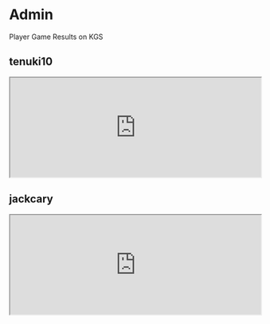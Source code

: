 # Admin

Player Game Results on KGS

## tenuki10
<iframe src="https://www.gokgs.com/gameArchives.jsp?user=tenuki10" height="200" width="100%"></iframe>

## jackcary
<iframe src="https://www.gokgs.com/gameArchives.jsp?user=jackcary" height="200" width="100%"></iframe>

